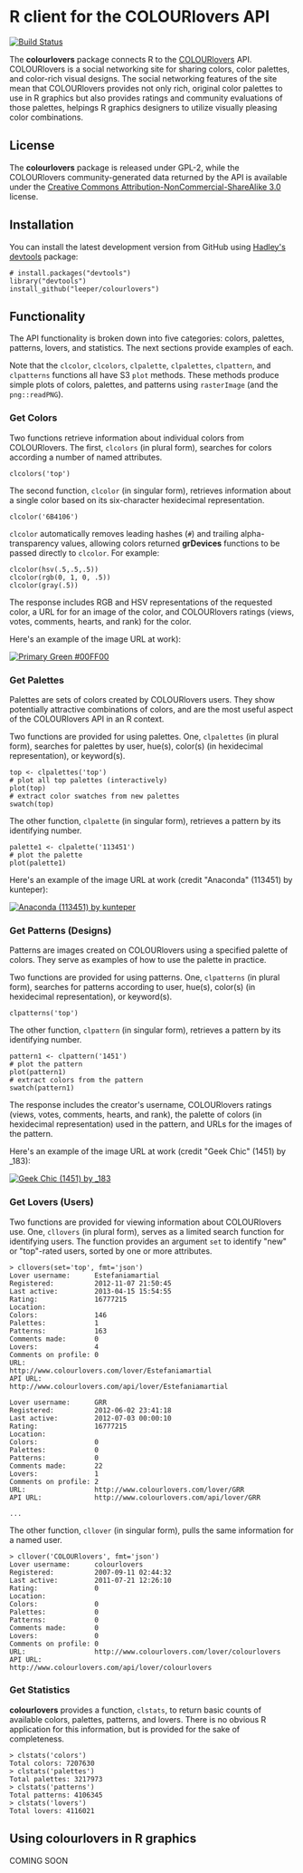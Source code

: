# R client for the COLOURlovers API #

[![Build Status](https://travis-ci.org/leeper/colourlovers.png?branch=master)](https://travis-ci.org/leeper/colourlovers)

The **colourlovers** package connects R to the [COLOURlovers](http://www.colourlovers.com/) API. COLOURlovers is a social networking site for sharing colors, color palettes, and color-rich visual designs. The social networking features of the site mean that COLOURlovers provides not only rich, original color palettes to use in R graphics but also provides ratings and community evaluations of those palettes, helpings R graphics designers to utilize visually pleasing color combinations.

## License ##

The **colourlovers** package is released under GPL-2, while the COLOURlovers community-generated data returned by the API is available under the [Creative Commons Attribution-NonCommercial-ShareAlike 3.0](http://creativecommons.org/licenses/by-nc-sa/3.0/) license.

## Installation ##

You can <!--find a stable release on [CRAN](http://cran.r-project.org/web/packages/colourlovers/index.html), or--> install the latest development version from GitHub using [Hadley's](http://had.co.nz/) [devtools](http://cran.r-project.org/web/packages/devtools/index.html) package:
```
# install.packages("devtools")
library("devtools")
install_github("leeper/colourlovers")
```

## Functionality ##

The API functionality is broken down into five categories: colors, palettes, patterns, lovers, and statistics. The next sections provide examples of each.

Note that the `clcolor`, `clcolors`, `clpalette`, `clpalettes`, `clpattern`, and `clpatterns` functions all have S3 `plot` methods. These methods produce simple plots of colors, palettes, and patterns using `rasterImage` (and the `png::readPNG`).

### Get Colors ###

Two functions retrieve information about individual colors from COLOURlovers. The first, `clcolors` (in plural form), searches for colors according a number of named attributes.

```
clcolors('top')
```

The second function, `clcolor` (in singular form), retrieves information about a single color based on its six-character hexidecimal representation.

```
clcolor('6B4106')
```

`clcolor` automatically removes leading hashes (`#`) and trailing alpha-transparency values, allowing colors returned **grDevices** functions to be passed directly to `clcolor`. For example:

```
clcolor(hsv(.5,.5,.5))
clcolor(rgb(0, 1, 0, .5))
clcolor(gray(.5))
```

The response includes RGB and HSV representations of the requested color, a URL for for an image of the color, and COLOURlovers ratings (views, votes, comments, hearts, and rank) for the color.

Here's an example of the image URL at work):

[![Primary Green #00FF00](http://www.colourlovers.com/img/00FF00/100/100/Primary_Green.png)](http://www.colourlovers.com/img/00FF00/100/100/Primary_Green.png)

### Get Palettes ###

Palettes are sets of colors created by COLOURlovers users. They show potentially attractive combinations of colors, and are the most useful aspect of the COLOURlovers API in an R context.

Two functions are provided for using palettes. One, `clpalettes` (in plural form), searches for palettes by user, hue(s), color(s) (in hexidecimal representation), or keyword(s).

```
top <- clpalettes('top')
# plot all top palettes (interactively)
plot(top)
# extract color swatches from new palettes
swatch(top)
```


The other function, `clpalette` (in singular form), retrieves a pattern by its identifying number.

```
palette1 <- clpalette('113451')
# plot the palette
plot(palette1)
```

Here's an example of the image URL at work (credit "Anaconda" (113451) by kunteper):

[![Anaconda (113451) by kunteper](http://www.colourlovers.com/paletteImg/2B2D42/7A7D7F/B1BBCF/6E0B21/9B4D73/Anaconda.png)](http://www.colourlovers.com/paletteImg/2B2D42/7A7D7F/B1BBCF/6E0B21/9B4D73/Anaconda.png)




### Get Patterns (Designs) ###

Patterns are images created on COLOURlovers using a specified palette of colors. They serve as examples of how to use the palette in practice.

Two functions are provided for using patterns. One, `clpatterns` (in plural form), searches for patterns according to user, hue(s), color(s) (in hexidecimal representation), or keyword(s).

```
clpatterns('top')
```

The other function, `clpattern` (in singular form), retrieves a pattern by its identifying number.

```
pattern1 <- clpattern('1451')
# plot the pattern
plot(pattern1)
# extract colors from the pattern
swatch(pattern1)
```

The response includes the creator's username, COLOURlovers ratings (views, votes, comments, hearts, and rank), the palette of colors (in hexidecimal representation) used in the pattern, and URLs for the images of the pattern.

Here's an example of the image URL at work (credit "Geek Chic" (1451) by _183):

[![Geek Chic (1451) by _183](http://colourlovers.com.s3.amazonaws.com/images/patterns/1/1451.png)](http://colourlovers.com.s3.amazonaws.com/images/patterns/1/1451.png)


### Get Lovers (Users) ###

Two functions are provided for viewing information about COLOURlovers use. One, `cllovers` (in plural form), serves as a limited search function for identifying users. The function provides an argument `set` to identify "new" or "top"-rated users, sorted by one or more attributes.

```
> cllovers(set='top', fmt='json')
Lover username:      Estefaniamartial 
Registered:          2012-11-07 21:50:45 
Last active:         2013-04-15 15:54:55 
Rating:              16777215 
Location:             
Colors:              146 
Palettes:            1 
Patterns:            163 
Comments made:       0 
Lovers:              4 
Comments on profile: 0 
URL:                 http://www.colourlovers.com/lover/Estefaniamartial 
API URL:             http://www.colourlovers.com/api/lover/Estefaniamartial 

Lover username:      GRR 
Registered:          2012-06-02 23:41:18 
Last active:         2012-07-03 00:00:10 
Rating:              16777215 
Location:             
Colors:              0 
Palettes:            0 
Patterns:            0 
Comments made:       22 
Lovers:              1 
Comments on profile: 2 
URL:                 http://www.colourlovers.com/lover/GRR 
API URL:             http://www.colourlovers.com/api/lover/GRR 

...
```

The other function, `cllover` (in singular form), pulls the same information for a named user.

```
> cllover('COLOURlovers', fmt='json')
Lover username:      colourlovers 
Registered:          2007-09-11 02:44:32 
Last active:         2011-07-21 12:26:10 
Rating:              0 
Location:             
Colors:              0 
Palettes:            0 
Patterns:            0 
Comments made:       0 
Lovers:              0 
Comments on profile: 0 
URL:                 http://www.colourlovers.com/lover/colourlovers 
API URL:             http://www.colourlovers.com/api/lover/colourlovers
```


### Get Statistics ###

**colourlovers** provides a function, `clstats`, to return basic counts of available colors, palettes, patterns, and lovers. There is no obvious R application for this information, but is provided for the sake of completeness.

```
> clstats('colors')
Total colors: 7207630
> clstats('palettes')
Total palettes: 3217973
> clstats('patterns')
Total patterns: 4106345
> clstats('lovers')
Total lovers: 4116021
```

## Using colourlovers in R graphics ##

COMING SOON
